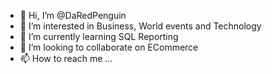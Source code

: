 - 👋 Hi, I’m @DaRedPenguin
- 👀 I’m interested in Business, World events and Technology
- 🌱 I’m currently learning SQL Reporting
- 💞️ I’m looking to collaborate on ECommerce
- 📫 How to reach me ...

<!---
DaRedPenguin/DaRedPenguin is a ✨ special ✨ repository because its `README.md` (this file) appears on your GitHub profile.
You can click the Preview link to take a look at your changes.
--->

